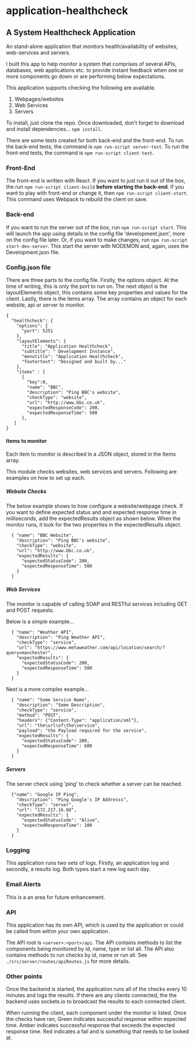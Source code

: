 # application-healthcheck
## A System Healthcheck Application
An stand-alone application that monitors health/availability of websites, web-services and servers.

I built this app to help monitor a system that comprises of several APIs, databases, web applications etc. to provide instant feedback when one or more components go down or are performing below expectations.

This application supports checking the following are available.
1. Webpages/websites
2. Web Services
3. Servers


To install, just clone the repo.  Once downloaded, don't forget to download and install dependencies... `npm install`.


There are some tests created for both back-end and the front-end.  To run the back-end tests, the command is `npm run-script server-test`.  To run the front-end tests, the command is `npm run-script client-test`.

### Front-End
The front-end is written with React.  If you want to just run it out of the box, the run `npm run-script client-build` **before starting the back-end**.  If you want to play with front-end or change it, then `npm run-script client-start`.  This command uses Webpack to rebuild the client on save.

### Back-end
If you want to run the server out of the box, run `npm run-script start`.  This will launch the app using details in the config file 'development.json', more on the config file later.  Or, if you want to make changes, run `npm run-script start-dev-server`.  This start the server with NODEMON and, again, uses the Development.json file.

### Config.json file

There are three parts to the config file.  Firstly, the options object.  At the time of writing, this is only the port to run on.  The next object is the layoutElements object, this contains some key properties and values for the client.  Lastly, there is the items array.  The array contains an object for each website, api or server to monitor.

```
{
  "healthcheck": {
    "options": {
      "port": 5251
    },
    "layoutElements": {
      "title": "Application Healthcheck",
      "subtitle": " Development Instance",
      "menutitle": "Application Healthcheck",
      "footertext": "Designed and built by..."
    },
    "items" : [
      {
        "key":0,
        "name": "BBC",
        "description": "Ping BBC's website",
        "checkType": "website",
        "url": "http://www.bbc.co.uk",
        "expectedResponseCode": 200,
        "expectedResponseTime": 500
      },
   ]
}
```

#### Items to monitor
Each item to monitor is described in a JSON object, stored in the Items array.

This module checks websites, web services and servers.  Following are examples on how to set up each.

##### Website Checks

The below example shows to how configure a website/webpage check.  If you want to define expected status and and expected response time in milliseconds, add the expectedResults object as shown below. When the monitor runs, it look for the two properties in the expectedResults object.

```
  { "name": "BBC Website",
    "description": "Ping BBC's website",
    "checkType": "website",
    "url": "http://www.bbc.co.uk",
    "expectedResults": {
      "expectedStatusCode": 200,
      "expectedResponseTime": 500
    }
  }
```

##### Web Services
The monitor is capable of calling SOAP and RESTful services including GET and POST requests.

Below is a simple example...
```
  { "name": "Weather API",
    "description": "Ping Weather API",
    "checkType": "service",
    "url": "https://www.metaweather.com/api/location/search/?query=manchester",
    "expectedResults": {
      "expectedStatusCode": 200,
      "expectedResponseTime": 500
    }
  }
```

Next is a more complex example...

```
  { "name": "Some Service Name",
    "description": "Some Description",
    "checkType": "service",
    "method": "POST",
    "headers": {"Content-Type": "application/xml"},
    "url": "the\url\of\the\service",
    "payload": "the Payload required for the service",
    "expectedResults": {
      "expectedStatusCode": 200,
      "expectedResponseTime": 600
    }
  }
```

##### Servers
The server check using 'ping' to check whether a server can be reached.
```
  {"name": "Google IP Ping",
    "description": "Ping Google's IP Addresss",
    "checkType": "server",
    "url": "172.217.16.68",
    "expectedResults": {
      "expectedStatusCode": "Alive",
      "expectedResponseTime": 100
    }
  }
```

### Logging
This application runs two sets of logs.  Firstly, an application log and secondly, a results log.  Both types start a new log each day.

### Email Alerts
This is a an area for future enhancement.

### API
This application has its own API, which is used by the application or could be called from within your own application.

The API root is `<server>:<port>/api`.  The API contains methods to list the components being monitored by id, name, type or list all.  The API also contains methods to run checks by id, name or run all.  See `./src/server/routes/apiRoutes.js` for more details.

### Other points
Once the backend is started, the application runs all of the checks every 10 minutes and logs the results.  If there are any clients connected, the the backend uses sockets.io to broadcast the results to each connected client.

When running the client, each component under the monitor is listed.  Once the checks have ran, Green indicates successful response within expected time.  Amber indicates successful response that exceeds the expected response time.  Red indicates a fail and is something that needs to be looked at.



